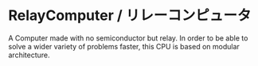 # RelayComputer / リレーコンピュータ

A Computer made with no semiconductor but relay. In order to be able to solve a wider variety of problems faster, this CPU is based on modular architecture. 

